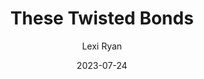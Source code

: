 ---
title: These Twisted Bonds
author: Lexi Ryan
genre: Fantasy
test: fantasy
date: 2023-07-24
cover: TTB
image: /images/TTB.webp
altImg: These Twisted Bonds book cover
rating: TBR
tags: deck
---